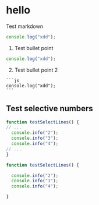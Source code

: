 # hello

Test markdown

<!--SNIPSTART hellouniverse-->
```js
console.log("xdd");
```
<!--SNIPEND-->

1. Test bullet point

<!--SNIPSTART hellouniverse {"numberOfLeadingSpaces":2}-->
  ```js
  console.log("xdd");
  ```
<!--SNIPEND-->

2. Test bullet point 2

<!--SNIPSTART hellouniverse {"numberOfLeadingSpaces":4}-->
    ```js
    console.log("xdd");
    ```
<!--SNIPEND-->

## Test selective numbers

<!--SNIPSTART hehe {"selectedLines": ["1", "3-5", "8"]}-->
```js
function testSelectLines() {
// ...
  console.info("2");
  console.info("3");
  console.info("4");
// ...
}
```
<!--SNIPEND-->

<!--SNIPSTART hehe {"selectedLines": ["1", "3-5", "8"],"ellipsisCommentReplacement":""}-->
```js
function testSelectLines() {

  console.info("2");
  console.info("3");
  console.info("4");

}
```
<!--SNIPEND-->
